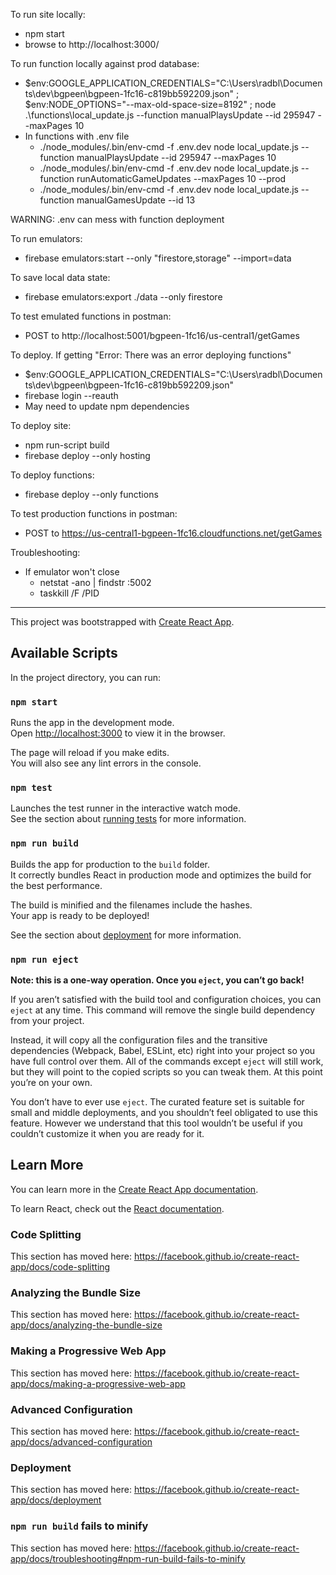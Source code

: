 To run site locally:
- npm start
- browse to http://localhost:3000/

To run function locally against prod database:
- $env:GOOGLE_APPLICATION_CREDENTIALS="C:\Users\radbl\Documents\dev\bgpeen\bgpeen-1fc16-c819bb592209.json" ; $env:NODE_OPTIONS="--max-old-space-size=8192" ; node .\functions\local_update.js --function manualPlaysUpdate --id 295947 --maxPages 10
- In functions with .env file
  - ./node_modules/.bin/env-cmd -f .env.dev node local_update.js --function manualPlaysUpdate --id 295947 --maxPages 10
  - ./node_modules/.bin/env-cmd -f .env.dev node local_update.js --function runAutomaticGameUpdates --maxPages 10 --prod
  - ./node_modules/.bin/env-cmd -f .env.dev node local_update.js --function manualGamesUpdate --id 13

WARNING: .env can mess with function deployment

To run emulators:
- firebase emulators:start --only "firestore,storage" --import=data

To save local data state:
- firebase emulators:export ./data --only firestore

To test emulated functions in postman:
- POST to http://localhost:5001/bgpeen-1fc16/us-central1/getGames

To deploy. If getting "Error: There was an error deploying functions"
- $env:GOOGLE_APPLICATION_CREDENTIALS="C:\Users\radbl\Documents\dev\bgpeen\bgpeen-1fc16-c819bb592209.json"
- firebase login --reauth
- May need to update npm dependencies

To deploy site:
- npm run-script build
- firebase deploy --only hosting

To deploy functions:
- firebase deploy --only functions

To test production functions in postman:
- POST to https://us-central1-bgpeen-1fc16.cloudfunctions.net/getGames

Troubleshooting:
- If emulator won't close
  - netstat -ano | findstr :5002
  - taskkill /F /PID <PID>

----------------------------------------------------------------------------------------------------

This project was bootstrapped with [Create React App](https://github.com/facebook/create-react-app).

## Available Scripts

In the project directory, you can run:

### `npm start`

Runs the app in the development mode.<br>
Open [http://localhost:3000](http://localhost:3000) to view it in the browser.

The page will reload if you make edits.<br>
You will also see any lint errors in the console.

### `npm test`

Launches the test runner in the interactive watch mode.<br>
See the section about [running tests](https://facebook.github.io/create-react-app/docs/running-tests) for more information.

### `npm run build`

Builds the app for production to the `build` folder.<br>
It correctly bundles React in production mode and optimizes the build for the best performance.

The build is minified and the filenames include the hashes.<br>
Your app is ready to be deployed!

See the section about [deployment](https://facebook.github.io/create-react-app/docs/deployment) for more information.

### `npm run eject`

**Note: this is a one-way operation. Once you `eject`, you can’t go back!**

If you aren’t satisfied with the build tool and configuration choices, you can `eject` at any time. This command will remove the single build dependency from your project.

Instead, it will copy all the configuration files and the transitive dependencies (Webpack, Babel, ESLint, etc) right into your project so you have full control over them. All of the commands except `eject` will still work, but they will point to the copied scripts so you can tweak them. At this point you’re on your own.

You don’t have to ever use `eject`. The curated feature set is suitable for small and middle deployments, and you shouldn’t feel obligated to use this feature. However we understand that this tool wouldn’t be useful if you couldn’t customize it when you are ready for it.

## Learn More

You can learn more in the [Create React App documentation](https://facebook.github.io/create-react-app/docs/getting-started).

To learn React, check out the [React documentation](https://reactjs.org/).

### Code Splitting

This section has moved here: https://facebook.github.io/create-react-app/docs/code-splitting

### Analyzing the Bundle Size

This section has moved here: https://facebook.github.io/create-react-app/docs/analyzing-the-bundle-size

### Making a Progressive Web App

This section has moved here: https://facebook.github.io/create-react-app/docs/making-a-progressive-web-app

### Advanced Configuration

This section has moved here: https://facebook.github.io/create-react-app/docs/advanced-configuration

### Deployment

This section has moved here: https://facebook.github.io/create-react-app/docs/deployment

### `npm run build` fails to minify

This section has moved here: https://facebook.github.io/create-react-app/docs/troubleshooting#npm-run-build-fails-to-minify